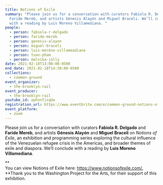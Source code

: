 ```yaml
---
title: Notions of Exile
summary: "Please join us for a conversation with curators Fabiola R. Delgado and
  Faride Mereb, and artists Génesis Alayón and Miguel Braceli. We’ll conclude
  with a reading by Luis Moreno Villamediana. "
people:
  - person: fabiola-r-delgado
  - person: faride-mereb
  - person: genesis-alayon
  - person: miguel-braceli
  - person: luis-moreno-villameadiana
  - person: tuan-pham
  - person: malvika-jolly
date: 2021-02-18T13:00:00-0500
end_date: 2021-02-18T14:30:00-0500
collections:
  - common-ground
event_organizer:
  - the-brooklyn-rail
event_producer:
  - the-brooklyn-rail
youtube_id: ophnnTisqUw
registration_url: https://www.eventbrite.com/e/common-ground-notions-of-exile-tickets-141319772243
event_platform:
  - zoom
---
```

Please join us for a conversation with curators **Fabiola R. Delgado** and **Faride Mereb**, and artists **Génesis Alayón** and **Miguel Braceli** on *Notions of Exile*, an exhibition and programming series exploring the cultural influence of the Venezuelan refugee crisis in the Americas, and broader themes of exile and diaspora. We’ll conclude with a reading by **Luis Moreno Villamediana**. 

**\
You can view Notions of Exile here: [https://www.notionsofexile.com/. ](https://www.notionsofexile.com/)**Thank you to the Washington Project for the Arts, for their support of this exhibition.